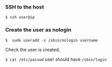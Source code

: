 ### SSH to the host

`$ ssh user@ip`

### Create the user as nologin

`$  sudo useradd -s /sbin/nologin username`

Check the user is created,

`$ cat /etc/passwd` user should have `/sbin/login`